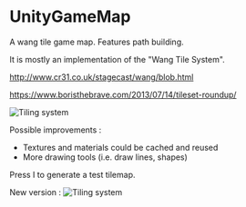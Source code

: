# UnityGameMap
A wang tile game map. Features path building.
 
It is mostly an implementation of the "Wang Tile System".
 
http://www.cr31.co.uk/stagecast/wang/blob.html

https://www.boristhebrave.com/2013/07/14/tileset-roundup/

![Tiling system](https://i.imgur.com/PatmkMz.gif)

Possible improvements :
 - Textures and materials could be cached and reused
 - More drawing tools (i.e. draw lines, shapes)

Press I to generate a test tilemap.



New version : 
![Tiling system](https://i.imgur.com/uMS3Rsp.gif)


